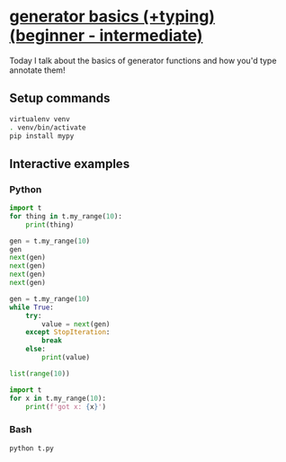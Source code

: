 # [generator basics (+typing) (beginner - intermediate)](https://youtu.be/LjBa9sfJh7U)

Today I talk about the basics of generator functions and how you'd type annotate them!

## Setup commands

```bash
virtualenv venv
. venv/bin/activate
pip install mypy
```

## Interactive examples

### Python

```python
import t
for thing in t.my_range(10):
    print(thing)

gen = t.my_range(10)
gen
next(gen)
next(gen)
next(gen)
next(gen)

gen = t.my_range(10)
while True:
    try:
        value = next(gen)
    except StopIteration:
        break
    else:
        print(value)

list(range(10))

import t
for x in t.my_range(10):
    print(f'got x: {x}')
```

### Bash

```bash
python t.py
```
